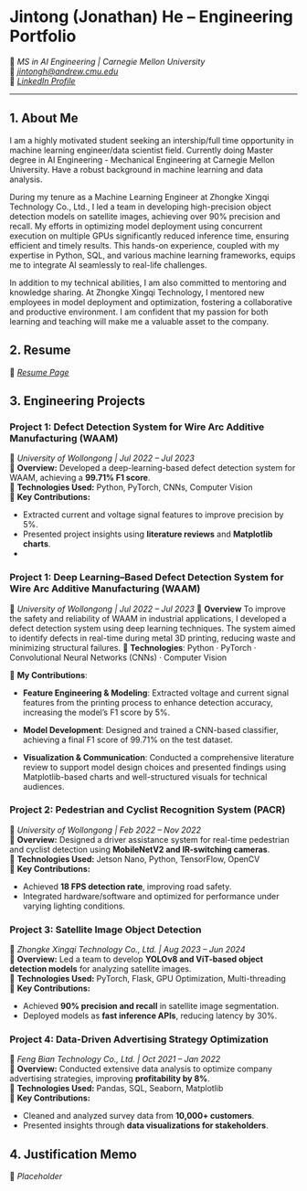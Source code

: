 # **Jintong (Jonathan) He – Engineering Portfolio**
📍 *MS in AI Engineering | Carnegie Mellon University*  
📧 *jintongh@andrew.cmu.edu*  
🔗 *[LinkedIn Profile](www.linkedin.com/in/jonathan-he-628493248/)*  

---

## **1. About Me**  

I am a highly motivated student seeking an intership/full time opportunity in machine learning engineer/data scientist field. Currently doing Master degree in AI Engineering - Mechanical Engineering at Carnegie Mellon University. Have a robust background in machine learning and data analysis.

During my tenure as a Machine Learning Engineer at Zhongke Xingqi Technology Co., Ltd., I led a team in developing high-precision object detection models on satellite images, achieving over 90% precision and recall. My efforts in optimizing model deployment using concurrent execution on multiple GPUs significantly reduced inference time, ensuring efficient and timely results. This hands-on experience, coupled with my expertise in Python, SQL, and various machine learning frameworks, equips me to integrate AI seamlessly to real-life challenges.

In addition to my technical abilities, I am also committed to mentoring and knowledge sharing. At Zhongke Xingqi Technology, I mentored new employees in model deployment and optimization, fostering a collaborative and productive environment. I am confident that my passion for both learning and teaching will make me a valuable asset to the company.


## **2. Resume**  
🔗 *[Resume Page](https://github.com/JintongHe/JintongHe/blob/main/Resume%20-%20He.pdf)*  


## **3. Engineering Projects**  

### **Project 1: Defect Detection System for Wire Arc Additive Manufacturing (WAAM)**  
📍 *University of Wollongong | Jul 2022 – Jul 2023*  
🔹 **Overview:** Developed a deep-learning-based defect detection system for WAAM, achieving a **99.71% F1 score**.  
🔹 **Technologies Used:** Python, PyTorch, CNNs, Computer Vision  
🔹 **Key Contributions:**  
   - Extracted current and voltage signal features to improve precision by 5%.  
   - Presented project insights using **literature reviews** and **Matplotlib charts**.
   - 
### **Project 1: Deep Learning–Based Defect Detection System for Wire Arc Additive Manufacturing (WAAM)**
📍 *University of Wollongong | Jul 2022 – Jul 2023*
🔹 **Overview** To improve the safety and reliability of WAAM in industrial applications, I developed a defect detection system using deep learning techniques. The system aimed to identify defects in real-time during metal 3D printing, reducing waste and minimizing structural failures.
🔹 **Technologies**: Python · PyTorch · Convolutional Neural Networks (CNNs) · Computer Vision

🔹 **My Contributions**:

- **Feature Engineering & Modeling**: Extracted voltage and current signal features from the printing process to enhance detection accuracy, increasing the model’s F1 score by 5%.

- **Model Development**: Designed and trained a CNN-based classifier, achieving a final F1 score of 99.71% on the test dataset.

- **Visualization & Communication**: Conducted a comprehensive literature review to support model design choices and presented findings using Matplotlib-based charts and well-structured visuals for technical audiences.



### **Project 2: Pedestrian and Cyclist Recognition System (PACR)**  
📍 *University of Wollongong | Feb 2022 – Nov 2022*  
🔹 **Overview:** Designed a driver assistance system for real-time pedestrian and cyclist detection using **MobileNetV2 and IR-switching cameras**.  
🔹 **Technologies Used:** Jetson Nano, Python, TensorFlow, OpenCV  
🔹 **Key Contributions:**  
   - Achieved **18 FPS detection rate**, improving road safety.  
   - Integrated hardware/software and optimized for performance under varying lighting conditions.  



### **Project 3: Satellite Image Object Detection**  
📍 *Zhongke Xingqi Technology Co., Ltd. | Aug 2023 – Jun 2024*  
🔹 **Overview:** Led a team to develop **YOLOv8 and ViT-based object detection models** for analyzing satellite images.  
🔹 **Technologies Used:** PyTorch, Flask, GPU Optimization, Multi-threading  
🔹 **Key Contributions:**  
   - Achieved **90% precision and recall** in satellite image segmentation.  
   - Deployed models as **fast inference APIs**, reducing latency by 30%.  



### **Project 4: Data-Driven Advertising Strategy Optimization**  
📍 *Feng Bian Technology Co., Ltd. | Oct 2021 – Jan 2022*  
🔹 **Overview:** Conducted extensive data analysis to optimize company advertising strategies, improving **profitability by 8%**.  
🔹 **Technologies Used:** Pandas, SQL, Seaborn, Matplotlib  
🔹 **Key Contributions:**  
   - Cleaned and analyzed survey data from **10,000+ customers**.  
   - Presented insights through **data visualizations for stakeholders**.  




## **4. Justification Memo** 
📌 *Placeholder*


